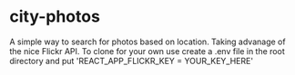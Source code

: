 # city-photos
A simple way to search for photos based on location.
Taking advanage of the nice Flickr API.
To clone for your own use create a .env file in the root directory and put 'REACT_APP_FLICKR_KEY = YOUR_KEY_HERE'
